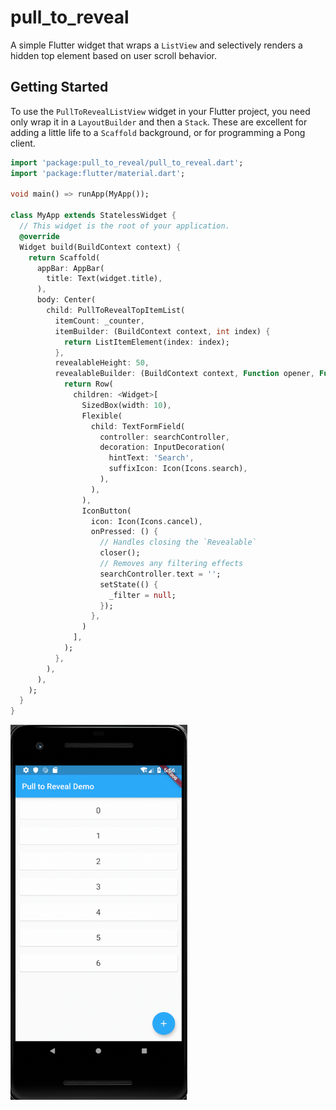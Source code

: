 # pull_to_reveal

A simple Flutter widget that wraps a `ListView` and selectively renders a hidden top element based on user scroll behavior.

## Getting Started

To use the `PullToRevealListView` widget in your Flutter project, you need only wrap it in a `LayoutBuilder` and then a `Stack`. These are excellent for adding a little life to a `Scaffold` background, or for programming a Pong client.

```dart
import 'package:pull_to_reveal/pull_to_reveal.dart';
import 'package:flutter/material.dart';

void main() => runApp(MyApp());

class MyApp extends StatelessWidget {
  // This widget is the root of your application.
  @override
  Widget build(BuildContext context) {
    return Scaffold(
      appBar: AppBar(
        title: Text(widget.title),
      ),
      body: Center(
        child: PullToRevealTopItemList(
          itemCount: _counter,
          itemBuilder: (BuildContext context, int index) {
            return ListItemElement(index: index);
          },
          revealableHeight: 50,
          revealableBuilder: (BuildContext context, Function opener, Function closer, BoxConstraints constraints) {
            return Row(
              children: <Widget>[
                SizedBox(width: 10),
                Flexible(
                  child: TextFormField(
                    controller: searchController,
                    decoration: InputDecoration(
                      hintText: 'Search',
                      suffixIcon: Icon(Icons.search),
                    ),
                  ),
                ),
                IconButton(
                  icon: Icon(Icons.cancel),
                  onPressed: () {
                    // Handles closing the `Revealable`
                    closer();
                    // Removes any filtering effects
                    searchController.text = '';
                    setState(() {
                      _filter = null;
                    });
                  },
                )
              ],
            );
          },
        ),
      ),
    );
  }
}
```

<img src="https://raw.githubusercontent.com/craiglabenz/flutter_pull_to_reveal/master/doc/assets/example.gif" alt="Example" height="600" />
